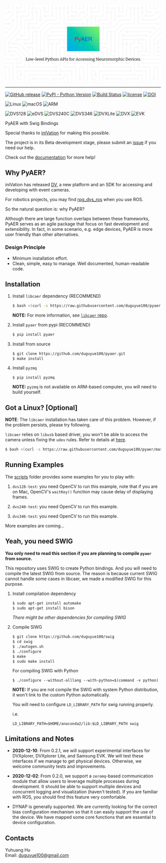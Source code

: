 ![PyAER](./res/pyaer_cover_img.png)

---

[![GitHub release](https://img.shields.io/github/release/duguyue100/pyaer.svg?style=flat-square)](https://github.com/duguyue100/pyaer)
[![PyPI - Python Version](https://img.shields.io/pypi/pyversions/pyaer.svg?style=flat-square)](https://pypi.org/project/pyaer/)
[![Build Status](https://api.travis-ci.org/duguyue100/pyaer.svg?branch=master)](https://travis-ci.org/duguyue100/pyaer)
[![license](https://img.shields.io/github/license/duguyue100/pyaer.svg)](https://github.com/duguyue100/pyaer/blob/master/LICENSE)
[![DOI](https://zenodo.org/badge/DOI/10.5281/zenodo.1419354.svg)](https://doi.org/10.5281/zenodo.1419354)

![Linux](https://img.shields.io/badge/OS-Linux-orange.svg)
![macOS](https://img.shields.io/badge/OS-macOS-orange.svg)
![ARM](https://img.shields.io/badge/ARCH-ARM-orange.svg)

![DVS128](https://img.shields.io/badge/DEVICE-DVS128-blueviolet.svg)
![eDVS](https://img.shields.io/badge/DEVICE-eDVS-blueviolet.svg)
![DVS240C](https://img.shields.io/badge/DEVICE-DVS240C-blueviolet.svg)
![DVS346](https://img.shields.io/badge/DEVICE-DVS346-blueviolet.svg)
![DVXLite](https://img.shields.io/badge/DEVICE-DVXplorer%20Lite-blueviolet.svg)
![DVX](https://img.shields.io/badge/DEVICE-DVXplorer-blueviolet.svg)
![EVK](https://img.shields.io/badge/DEVICE-Samsung%20EVK-blueviolet.svg)

PyAER with Swig Bindings

Special thanks to [iniVation](https://inivation.com/) for making this possible.

The project is in its Beta development stage, please submit an [issue](https://github.com/duguyue100/pyaer/issues) if you need our help.

Check out the [documentation](https://dgyblog.com/pyaer-doc/) for more help!

## Why PyAER?

iniVation has released [DV](https://gitlab.com/inivation/dv), a new platform and an SDK for accessing and developing with event cameras.

For robotics projects, you may find [rpg_dvs_ros](https://github.com/uzh-rpg/rpg_dvs_ros) when you use ROS.

So the natural question is: why PyAER?

Although there are large function overlaps between these frameworks, PyAER serves as an agile package that focus on fast development and extensibility. In fact, in some scenario, e.g. edge devices, PyAER is more user friendly than other alternatives.

### Design Principle

+ Minimum installation effort.
+ Clean, simple, easy to manage.
 Well documented, human-readable code.

## Installation

1. Install `libcaer` dependency (RECOMMEND)

    ```bash
    $ bash <(curl -s https://raw.githubusercontent.com/duguyue100/pyaer/master/install-libcaer.sh)
    ```

    __NOTE:__ For more information, see [`libcaer` repo](https://github.com/inilabs/libcaer).

2. Install `pyaer` from pypi (RECOMMEND)

    ```bash
    $ pip install pyaer
    ```

3. Install from source

    ```
    $ git clone https://github.com/duguyue100/pyaer.git
    $ make install
    ```

4. Install `pyzmq`
    ```
    $ pip install pyzmq
    ```

    __NOTE:__ `pyzmq` is not available on ARM-based computer, you will need to build yourself.

## Got a Linux? [Optional]

__NOTE__: The `libcaer` installation has taken care of this problem.
However, if the problem persists, please try following.

`libcaer` relies on `libusb` based driver, you won't be able
to access the camera unless fixing the `udev` rules. Refer to details
at [here](https://inivation.com/support/hardware/davis240/#linux).

```bash
$ bash <(curl -s https://raw.githubusercontent.com/duguyue100/pyaer/master/install-udev.sh)
```

## Running Examples

The [scripts](./scripts) folder provides some examples for you to play with:

1. `dvs128-test`: you need OpenCV to run this example, note that if you are on Mac, OpenCV's `waitKey()` function may cause delay of displaying frames.

2. `dvs240-test`: you need OpenCV to run this example.

3. `dvs346-test`: you need OpenCV to run this example.

More examples are coming...

## Yeah, you need SWIG

__You only need to read this section if you are planning to compile
`pyaer` from source.__

This repository uses SWIG to create Python bindings. And you will need to
compile the latest SWIG from source. The reason is because current SWIG
cannot handle some cases in libcaer, we made a modified SWIG for this purpose.

1. Install compilation dependency

    ```
    $ sudo apt-get install automake
    $ sudo apt-get install bison
    ```

    _There might be other dependencies for compiling SWIG_

2. Compile SIWG

    ```
    $ git clone https://github.com/duguyue100/swig
    $ cd swig
    $ ./autogen.sh
    $ ./configure
    $ make
    $ sudo make install
    ```

    For compiling SWIG with Python

    ```
    $ ./configure --without-alllang --with-python=$(command -v python)
    ```

    __NOTE:__ If you are not compile the SWIG with system Python distribution,
    it won't link to the custom Python automatically.

    You will need to configure `LD_LIBRARY_PATH` for swig running properly.

    i.e.

    ```
    LD_LIBRARY_PATH=$HOME/anaconda2/lib:$LD_LIBRARY_PATH swig
    ```

## Limitations and Notes

+ __2020-12-10__: From 0.2.1, we will support experimental interfaces for
DVXplorer, DVXplorer Lite, and Samsung EVK. We will test these interfaces
if we manage to get physical devices. Otherwise, we welcome community
tests and improvements.

+ __2020-12-02__: From 0.2.0, we support a `zeromq`-based communication
module that allow users to leverage multiple processes during development.
It should be able to support multiple devices and concurrent logging and
visualization (haven't tested). If you are familiar with ROS, you should
find this feature very comfortable.

+ DYNAP is generally supported. We are currently looking for the correct
bias configuration mechanism so that it can easily support the use of the
device. We have mapped some core functions that are essential to device
configuration.

## Contacts

Yuhuang Hu  
Email: duguyue100@gmail.com
